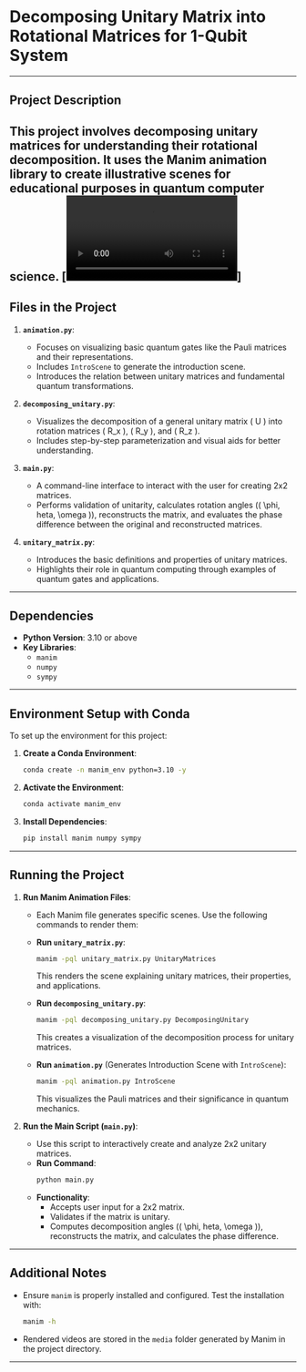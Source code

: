 
# Decomposing Unitary Matrix into Rotational Matrices for 1-Qubit System

---

## Project Description

This project involves decomposing unitary matrices for understanding their rotational decomposition. It uses the **Manim** animation library to create illustrative scenes for educational purposes in quantum computer science.
[![Video](/assets/presentation_new.mp4)]
---

## Files in the Project

1. **`animation.py`**:
   - Focuses on visualizing basic quantum gates like the Pauli matrices and their representations.
   - Includes `IntroScene` to generate the introduction scene.
   - Introduces the relation between unitary matrices and fundamental quantum transformations.

2. **`decomposing_unitary.py`**:
   - Visualizes the decomposition of a general unitary matrix \( U \) into rotation matrices \( R_x \), \( R_y \), and \( R_z \).
   - Includes step-by-step parameterization and visual aids for better understanding.

3. **`main.py`**:
   - A command-line interface to interact with the user for creating 2x2 matrices.
   - Performs validation of unitarity, calculates rotation angles (\( \phi, 	heta, \omega \)), reconstructs the matrix, and evaluates the phase difference between the original and reconstructed matrices.

4. **`unitary_matrix.py`**:
   - Introduces the basic definitions and properties of unitary matrices.
   - Highlights their role in quantum computing through examples of quantum gates and applications.

---

## Dependencies

- **Python Version**: 3.10 or above
- **Key Libraries**:
  - `manim`
  - `numpy`
  - `sympy`

---

## Environment Setup with Conda

To set up the environment for this project:

1. **Create a Conda Environment**:
   ```bash
   conda create -n manim_env python=3.10 -y
   ```
2. **Activate the Environment**:
   ```bash
   conda activate manim_env
   ```
3. **Install Dependencies**:
   ```bash
   pip install manim numpy sympy
   ```

---

## Running the Project

1. **Run Manim Animation Files**:
   - Each Manim file generates specific scenes. Use the following commands to render them:

   - **Run `unitary_matrix.py`**:
     ```bash
     manim -pql unitary_matrix.py UnitaryMatrices
     ```
     This renders the scene explaining unitary matrices, their properties, and applications.

   - **Run `decomposing_unitary.py`**:
     ```bash
     manim -pql decomposing_unitary.py DecomposingUnitary
     ```
     This creates a visualization of the decomposition process for unitary matrices.

   - **Run `animation.py`** (Generates Introduction Scene with `IntroScene`):
     ```bash
     manim -pql animation.py IntroScene
     ```
     This visualizes the Pauli matrices and their significance in quantum mechanics.

2. **Run the Main Script (`main.py`)**:
   - Use this script to interactively create and analyze 2x2 unitary matrices.
   - **Run Command**:
     ```bash
     python main.py
     ```
   - **Functionality**:
     - Accepts user input for a 2x2 matrix.
     - Validates if the matrix is unitary.
     - Computes decomposition angles (\( \phi, 	heta, \omega \)), reconstructs the matrix, and calculates the phase difference.

---

## Additional Notes

- Ensure `manim` is properly installed and configured. Test the installation with:
  ```bash
  manim -h
  ```
- Rendered videos are stored in the `media` folder generated by Manim in the project directory.

--- 
